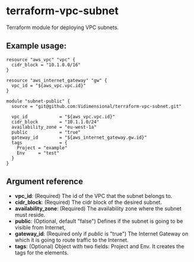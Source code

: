 # terraform-vpc-subnet

Terraform module for deploying VPC subnets.

## Example usage:
```
resource "aws_vpc" "vpc" {
  cidr_block = "10.1.0.0/16"
}

resource "aws_internet_gateway" "gw" {
  vpc_id = "${aws_vpc.vpc.id}"
}

module "subnet-public" {
  source = "git@github.com:Vidimensional/terraform-vpc-subnet.git"

  vpc_id            = "${aws_vpc.vpc.id}"
  cidr_block        = "10.1.1.0/24"
  availability_zone = "eu-west-1a"
  public            = "true"
  gateway_id        = "${aws_internet_gateway.gw.id}"
  tags              = { 
    Project = "example"
    Env     = "test"
  }
}
```

## Argument reference
* **vpc_id**: (Required) The id of the VPC that the subnet belongs to.
* **cidr_block**: (Required) The cidr block of the desired subnet.
* **availability_zone**: (Required) The availability zone where the subnet must reside.
* **public**: (Optional, default "false") Defines if the subnet is going to be visible from Internet,
* **gateway_id**: (Required only if _public_ is "true") The Internet Gateway on which it is going to route traffic to the Internet.
* **tags**: (Optional) Object with two fields: Project and Env. It creates the tags for the elements.
